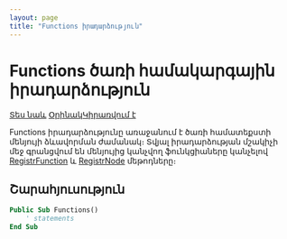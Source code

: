 ```yaml
---
layout: page
title: "Functions իրադարձություն"
---
```


# Functions ծառի համակարգային իրադարձություն

[Տես նաև](../scriptstproced.md) [Օրինակ](../Examples/E_Functions.md)[Կիրառվում է](../Functions/Astree.md)

Functions իրադարձությունը առաջանում է ծառի համատեքստի մենյույի ձևավորման ժամանակ։ 
Տվյալ իրադարձության մշակիչի մեջ գրանցվում են մենյույից կանչվող ֆունկցիաները կանչելով [RegistrFunction](../Functions/ICurrentTree/RegistrFunction.md)
և [RegistrNode](../Functions/ICurrentTree/RegistrNode.md) մեթոդները։

## Շարահյուսություն

``` vb
Public Sub Functions()
    ' statements
End Sub
```
